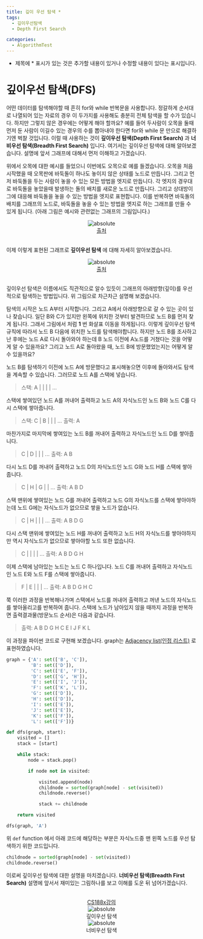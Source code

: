 ```yaml
---
title: 깊이 우선 탐색 *
tags:
  - 깊이우선탐색
  - Depth First Search

categories:
  - AlgorithmTest
---
```


- 제목에 * 표시가 있는 것은 추가할 내용이 있거나 수정할 내용이 있다는 표시입니다.

# 깊이우선 탐색(DFS)

어떤 데이터를 탐색해야할 때 흔히 for와 while 반복문을 사용합니다. 정갈하게 순서대로 나열되어 있는 자료의 경우 이 두가지를 사용해도 충분히 전체 탐색을 할 수가 있습니다. 하지만 그렇지 않은 경우에는 어떻게 해야 할까요? 예를 들어 두사람이 오목을 둘때 먼저 둔 사람이 이길수 있는 경우의 수를 뽑아내야 한다면 for와 while 문 만으로 해결하기엔 벅찰 것입니다. 이럴 때 사용하는 것이 **깊이우선 탐색(Depth First Search)** 과 **너비우선 탐색(Breadth First Search)** 입니다. 여기서는 깊이우선 탐색에 대해 알아보겠습니다. 설명에 앞서 그래프에 대해서 먼저 이해하고 가겠습니다.

위에서 오목에 대한 예시를 들었으니 이번에도 오목으로 예를 들겠습니다. 오목을 처음 시작했을 때 오목판에 바둑돌이 하나도 놓이지 않은 상태를 노드로 만듭니다. 그리고 먼저 바둑돌을 두는 사람이 놓을 수 있는 모든 방법을 엣지로 만듭니다. 각 엣지의 경우대로 바둑돌을 놓았을때 발생하는 돌의 배치를 새로운 노드로 만듭니다. 그리고 상대방이 그에 대응해 바둑돌을 놓을 수 있는 방법을 엣지로 표현합니다. 이를 반복하면 바둑돌의 배치를 그래프의 노드로, 바둑돌을 놓을 수 있는 방법을 엣지로 하는 그래프를 만들 수 있게 됩니다. (아래 그림은 예시와 관련없는 그래프의 그림입니다.)

<center><img data-action="zoom" src='{{ "/assets/img/graph_01.png" | relative_url }}' alt='absolute'></center>
<center><a href="https://www.thesearchagency.com/2017/01/supercharge-influencer-marketing-efforts-social-graph-theory/">출처</a></center>
<br/>

이제 이렇게 표현된 그래프로 **깊이우선 탐색** 에 대해 자세히 알아보겠습니다.

<center><img data-action="zoom" src='{{ "/assets/img/dfs_01.png" | relative_url }}' alt='absolute'></center>
<center><a href="https://www.researchgate.net/figure/Fig-4-Illustrating-DFS-algorithm_fig2_271523961">출처</a></center>
<br/>

깊이우선 탐색은 이름에서도 직관적으로 알수 있듯이 그래프의 아래방향(깊이)를 우선적으로 탐색하는 방법입니다. 위 그림으로 차근차근 설명해 보겠습니다.

탐색의 시작은 노드 A부터 시작합니다. 그리고 A에서 아래방향으로 갈 수 있는 곳이 있나 찾습니다. 일단 B와 C가 있지만 왼쪽에 위치한 것부터 발견하므로 노드 B를 먼저 찾게 됩니다. 그래서 그림에서 처럼 **1** 번 화살표 이동을 하게됩니다. 이렇게 깊이우선 탐색 규칙에 따라서 노드 B 다음에 위치한 노드를 탐색해야합니다. 하지만 노드 B를 조사하고 난 후에는 노드 A로 다시 돌아와야 하는데 B 노드 이전에 A노드를 거쳤다는 것을 어떻게 알 수 있을까요? 그리고 노드 A로 돌아왔을 때, 노드 B에 방문했었는지는 어떻게 알수 있을까요?

 노드 B를 탐색하기 이전에 노드 A에 방문했다고 표시해놓으면 이후에 돌아와서도 탐색을 계속할 수 있습니다. 그러므로 노드 A를 스택에 넣습니다.

 > 스택: A | | | | ...

스택에 쌓여있던 노드 A를 꺼내어 출력하고 노드 A의 자식노드인 노드 B와 노드 C를 다시 스택에 쌓아줍니다.

 > 스택: C | B | | | ...
 출력: A

 마찬가지로 마지막에 쌓여있는 노드 B를 꺼내어 출력하고 자식노드인 노드 D를 쌓아줍니다.

 > C | D | | | ...
 출력: A B

 다시 노드 D를 꺼내어 출력하고 노드 D의 자식노드인 노드 G와 노드 H를 스택에 쌓아줍니다.

 > C | H | G | | ...
 출력: A B D

 스택 맨위에 쌓여있는 노드 G를 꺼내어 출력하고 노드 G의 자식노드를 스택에 쌓아야하는데 노드 G에는 자식노드가 없으므로 쌓을 노드가 없습니다.

 > C | H | | | ...
 출력: A B D G

 다시 스택 맨위에 쌓여있는 노드 H를 꺼내어 출력하고 노드 H의 자식노드를 쌓아야하지만 역시 자식노드가 없으므로 쌓아야할 노드 또한 없습니다.

 > C | | | | ...
 출력: A B D G H

 이제 스택에 남아있는 노드는 노드 C 하나입니다. 노드 C를 꺼내어 출력하고 자식노드인 노드 E와 노드 F를 스택에 쌓아줍니다.

 > F | E | | | ...
 출력: A B D G H C

 쭉 이러한 과정을 반복해나가며 스택에서 노드를 꺼내어 출력하고 꺼낸 노드의 자식노드를 쌓아올리고를 반복하여 줍니다. 스택에 노드가 남아있지 않을 때까지 과정을 반복하면 출력결과물(방문노드 순서)은 다음과 같습니다.

 > 출력: A B D G H C E I J F K L

 이 과정을 파이썬 코드로 구현해 보겠습니다. graph는 <a href="https://en.wikipedia.org/wiki/Adjacency_list">Adjacency list(인접 리스트)</a> 로 표현하였습니다.

```python
graph = {'A': set(['B', 'C']),
         'B': set(['D']),
         'C': set(['E', 'F']),
         'D': set(['G', 'H']),
         'E': set(['I', 'J']),
         'F': set(['K', 'L']),
         'G': set(['D']),
         'H': set(['D']),
         'I': set(['E']),
         'J': set(['E']),
         'K': set(['F']),
         'L': set(['F'])}

def dfs(graph, start):
    visited = []
    stack = [start]

    while stack:
        node = stack.pop()

        if node not in visited:

            visited.append(node)
            childnode = sorted(graph[node] - set(visited))
            childnode.reverse()

            stack += childnode

    return visited

dfs(graph, 'A')
```

위 `def` function 에서 아래 코드에 해당하는 부분은 자식노드중 맨 왼쪽 노드를 우선 탐색하기 위한 코드입니다.  

```python
childnode = sorted(graph[node] - set(visited))
childnode.reverse()
```

이로써 깊이우선 탐색에 대한 설명을 마치겠습니다. **너비우선 탐색(Breadth First Search)** 설명에 앞서서 재미있는 그림하나를 보고 이해를 도운 뒤 넘어가겠습니다.

<br/>
<center><a href="http://ai.berkeley.edu/home.html">CS188x강의</a></center>
<center><img data-action="zoom" src='{{ "/assets/img/dfs_02.png" | relative_url }}' alt='absolute'></center>
<center>깊이우선 탐색</center>
<center><img data-action="zoom" src='{{ "/assets/img/dfs_03.png" | relative_url }}' alt='absolute'></center>
<center>너비우선 탐색</center>
<br/>
